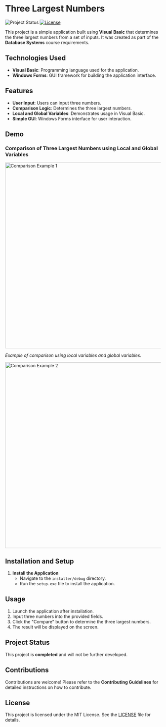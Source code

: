 # Three Largest Numbers

![Project Status](https://img.shields.io/badge/status-completed-brightgreen) [![License](https://img.shields.io/badge/license-MIT-blue)](./LICENSE)

This project is a simple application built using **Visual Basic** that determines the three largest numbers from a set of inputs. It was created as part of the **Database Systems** course requirements.

## Technologies Used
- **Visual Basic**: Programming language used for the application.
- **Windows Forms**: GUI framework for building the application interface.

## Features
- **User Input**: Users can input three numbers.
- **Comparison Logic**: Determines the three largest numbers.
- **Local and Global Variables**: Demonstrates usage in Visual Basic.
- **Simple GUI**: Windows Forms interface for user interaction.

## Demo

### **Comparison of Three Largest Numbers using Local and Global Variables**

<img src="https://github.com/user-attachments/assets/e08d2784-4887-4ad2-8cce-655f217fd0c9" alt="Comparison Example 1" width="600">

*Example of comparison using local variables and global variables.*

<img src="https://github.com/user-attachments/assets/9cda79e3-e950-4d6b-b1a2-68a5ecf3898e" alt="Comparison Example 2" width="600">

## Installation and Setup

1. **Install the Application**
   - Navigate to the `installer/debug` directory.
   - Run the `setup.exe` file to install the application.

## Usage
1. Launch the application after installation.
2. Input three numbers into the provided fields.
3. Click the "Compare" button to determine the three largest numbers.
4. The result will be displayed on the screen.

## Project Status
This project is **completed** and will not be further developed.

## Contributions
Contributions are welcome! Please refer to the **Contributing Guidelines** for detailed instructions on how to contribute.

## License
This project is licensed under the MIT License. See the [LICENSE](LICENSE) file for details.

